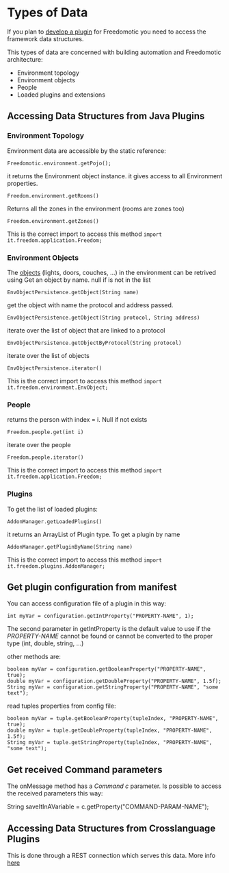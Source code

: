 # Types of Data #

If you plan to [develop a plugin](Plugins.md) for Freedomotic you need to access the framework data structures.

This types of data are concerned with building automation and Freedomotic architecture:
  * Environment topology
  * Environment objects
  * People
  * Loaded plugins and extensions

## Accessing Data Structures from Java Plugins ##


### Environment Topology ###

Environment data are accessible by the static reference:
```
Freedomotic.environment.getPojo();
```
it returns the Environment object instance.
it gives access to all Environment properties.
```
Freedom.environment.getRooms()
```
Returns all the zones in the environment (rooms are zones too)
```
Freedom.environment.getZones()
```
This is the correct import to access this method
`import it.freedom.application.Freedom;`

### Environment Objects ###

The [objects](Object.md) (lights, doors, couches, ...) in the environment can be retrived using
Get an object by name. null if is not in the list
```
EnvObjectPersistence.getObject(String name)
```
get the object with name the protocol and address passed.
```
EnvObjectPersistence.getObject(String protocol, String address)
```
iterate over the list of object that are linked to a protocol
```
EnvObjectPersistence.getObjectByProtocol(String protocol)
```
iterate over the list of objects
```
EnvObjectPersistence.iterator()
```

This is the correct import to access this method
`import it.freedom.environment.EnvObject;`



### People ###

returns the person with index = i. Null if not exists
```
Freedom.people.get(int i)
```
iterate over the people
```
Freedom.people.iterator()
```

This is the correct import to access this method
`import it.freedom.application.Freedom;`

### Plugins ###

To get the list of loaded plugins:
```
AddonManager.getLoadedPlugins()
```
it returns an ArrayList of Plugin type.
To get a plugin by name
```
AddonManager.getPluginByName(String name)
```
This is the correct import to access this method
`import it.freedom.plugins.AddonManager;`

## Get plugin configuration from manifest ##

You can access configuration file of a plugin in this way:
```
int myVar = configuration.getIntProperty("PROPERTY-NAME", 1);
```

The second parameter in getIntProperty is the default value to use if the _PROPERTY-NAME_ cannot be found or cannot be converted to the proper type (int, double, string, ...)

other methods are:
```
boolean myVar = configuration.getBooleanProperty("PROPERTY-NAME", true);
double myVar = configuration.getDoubleProperty("PROPERTY-NAME", 1.5f);
String myVar = configuration.getStringProperty("PROPERTY-NAME", "some text");
```

read tuples properties from config file:
```
boolean myVar = tuple.getBooleanProperty(tupleIndex, "PROPERTY-NAME", true);
double myVar = tuple.getDoubleProperty(tupleIndex, "PROPERTY-NAME", 1.5f);
String myVar = tuple.getStringProperty(tupleIndex, "PROPERTY-NAME", "some text");
```


## Get received Command parameters ##

The onMessage method has a _Command c_ parameter. Is possible to access the received parameters this way:

String saveItInAVariable = c.getProperty("COMMAND-PARAM-NAME");

## Accessing Data Structures from Crosslanguage Plugins ##

This is done through a REST connection which serves this data. More info [here](RestAPI.md)